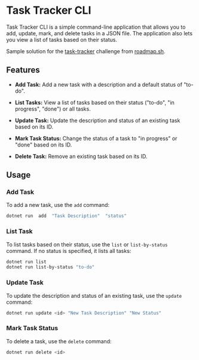 
# Task Tracker CLI

  

Task Tracker CLI is a simple command-line application that allows you to add, update, mark, and delete tasks in a JSON file. The application also lets you view a list of tasks based on their status.

Sample solution for the [task-tracker](https://roadmap.sh/projects/task-tracker) challenge from [roadmap.sh](https://roadmap.sh/).
  
## Features

  

-  **Add Task:** Add a new task with a description and a default status of "to-do".

-  **List Tasks:** View a list of tasks based on their status ("to-do", "in progress", "done") or all tasks.

-  **Update Task:** Update the description and status of an existing task based on its ID.

-  **Mark Task Status:** Change the status of a task to "in progress" or "done" based on its ID.

-  **Delete Task:** Remove an existing task based on its ID.

  

## Usage

  

### Add Task



To add a new task, use the `add` command:

  

```bash
dotnet run  add  "Task Description"  "status"
```
### List Task



To list tasks based on their status, use the `list` or `list-by-status` command. If no status is specified, it lists all tasks:
```bash
dotnet run list
dotnet run list-by-status "to-do"
```
### Update Task

To update the description and status of an existing task, use the `update` command:

```bash
dotnet run update <id> "New Task Description" "New Status"
```
### Mark Task Status

To delete a task, use the `delete` command:
```bash
dotnet run delete <id>
```
